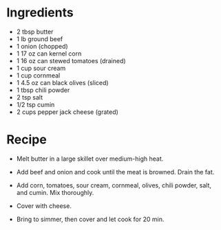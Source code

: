 Ingredients
===========
- 2 tbsp butter
- 1 lb ground beef
- 1 onion (chopped)
- 1 17 oz can kernel corn
- 1 16 oz can stewed tomatoes (drained)
- 1 cup sour cream
- 1 cup cornmeal
- 1 4.5 oz can black olives (sliced)
- 1 tbsp chili powder
- 2 tsp salt
- 1/2 tsp cumin
- 2 cups pepper jack cheese (grated)

Recipe
======
- Melt butter in a large skillet over medium-high heat.

- Add beef and onion and cook until the meat is browned.  Drain the fat.

- Add corn, tomatoes, sour cream, cornmeal, olives, chili powder, salt, and 
  cumin.  Mix thoroughly.

- Cover with cheese.

- Bring to simmer, then cover and let cook for 20 min.

